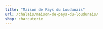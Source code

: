 ```yaml
---
title: "Maison de Pays du Loudunais"
url: /chalais/maison-de-pays-du-loudunais/
shop: charcuterie
---
```

